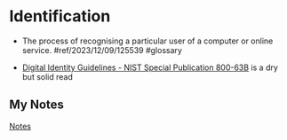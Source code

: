 # Identification
- The process of recognising a particular user of a computer or online service. #ref/2023/12/09/125539 #glossary 

- [Digital Identity Guidelines - NIST Special Publication 800-63B](https://nvlpubs.nist.gov/nistpubs/specialpublications/nist.sp.800-63b.pdf) is a dry but solid read
## My Notes
[Notes](mynotes/identification-notes.md)
